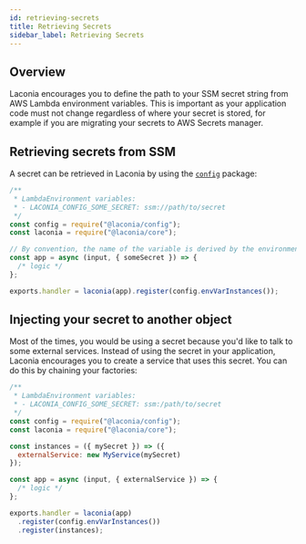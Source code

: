 ```yaml
---
id: retrieving-secrets
title: Retrieving Secrets
sidebar_label: Retrieving Secrets
---
```


## Overview

Laconia encourages you to define the path to your SSM secret string from AWS
Lambda environment variables. This is important as your application code must
not change regardless of where your secret is stored, for example if you are
migrating your secrets to AWS Secrets manager.

## Retrieving secrets from SSM

A secret can be retrieved in Laconia by using the [`config`](api/config.md)
package:

```js
/**
 * LambdaEnvironment variables:
 * - LACONIA_CONFIG_SOME_SECRET: ssm://path/to/secret
 */
const config = require("@laconia/config");
const laconia = require("@laconia/core");

// By convention, the name of the variable is derived by the environment variable name
const app = async (input, { someSecret }) => {
  /* logic */
};

exports.handler = laconia(app).register(config.envVarInstances());
```

## Injecting your secret to another object

Most of the times, you would be using a secret because you'd like to talk to
some external services. Instead of using the secret in your application, Laconia
encourages you to create a service that uses this secret. You can do this by
chaining your factories:

```js
/**
 * LambdaEnvironment variables:
 * - LACONIA_CONFIG_SOME_SECRET: ssm:/path/to/secret
 */
const config = require("@laconia/config");
const laconia = require("@laconia/core");

const instances = ({ mySecret }) => ({
  externalService: new MyService(mySecret)
});

const app = async (input, { externalService }) => {
  /* logic */
};

exports.handler = laconia(app)
  .register(config.envVarInstances())
  .register(instances);
```
